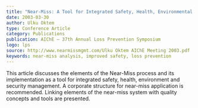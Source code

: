 ```yaml
---
title: "Near-Miss: A Tool for Integrated Safety, Health, Environmental and Security Management"
date: 2003-03-30
author: Ulku Oktem
type: Conference Article
category: Publications
publication: AIChE – 37th Annual Loss Prevention Symposium
logo: lps
source: http://www.nearmissmgmt.com/Ulku Oktem AIChE Meeting 2003.pdf
keywords: near-miss analysis, improved safety, loss prevention
---
```


This article discusses the elements of the Near-Miss process and its implementation as a tool for integrated safety, health, environment and security management. A corporate structure for near-miss application is recommended. Linking elements of the near-miss system with quality concepts and tools are presented. 

